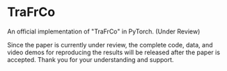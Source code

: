 # TraFrCo
An official implementation of "TraFrCo" in PyTorch. (Under Review)

Since the paper is currently under review, the complete code, data, and video demos for reproducing the results will be released after the paper is accepted. Thank you for your understanding and support.
